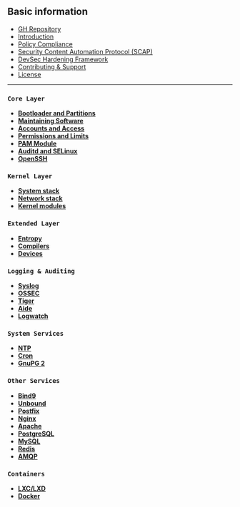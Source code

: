## Basic information

  * [GH Repository](https://github.com/trimstray/the-practical-linux-hardening-guide)
  * [Introduction](https://github.com/trimstray/the-practical-linux-hardening-guide#introduction)
  * [Policy Compliance](https://github.com/trimstray/the-practical-linux-hardening-guide#policy-compliance)
  * [Security Content Automation Protocol (SCAP)](https://github.com/trimstray/the-practical-linux-hardening-guide#security-content-automation-protocol-scap)
  * [DevSec Hardening Framework](https://github.com/trimstray/the-practical-linux-hardening-guide#devsec-hardening-framework)
  * [Contributing & Support](https://github.com/trimstray/the-practical-linux-hardening-guide#contributing--support)
  * [License](https://github.com/trimstray/the-practical-linux-hardening-guide#license)

***

### `Core Layer`

- **[Bootloader and Partitions](https://github.com/trimstray/the-practical-linux-hardening-guide/wiki/Bootloader-and-Partitions)**
- **[Maintaining Software](https://github.com/trimstray/the-practical-linux-hardening-guide/wiki/Maintaining-Software)**
- **[Accounts and Access](https://github.com/trimstray/the-practical-linux-hardening-guide/wiki/Account-and-Access)**
- **[Permissions and Limits](https://github.com/trimstray/the-practical-linux-hardening-guide/wiki/Permissions-and-Limits)**
- **[PAM Module](https://github.com/trimstray/the-practical-linux-hardening-guide/wiki/PAM-Module)**
- **[Auditd and SELinux](https://github.com/trimstray/the-practical-linux-hardening-guide/wiki/Auditd-and-SELinux)**
- **[OpenSSH](https://github.com/trimstray/the-practical-linux-hardening-guide/wiki/OpenSSH)**

### `Kernel Layer`

- **[System stack](https://github.com/trimstray/the-practical-linux-hardening-guide/wiki/System-stack)**
- **[Network stack](https://github.com/trimstray/the-practical-linux-hardening-guide/wiki/Network-stack)**
- **[Kernel modules](https://github.com/trimstray/the-practical-linux-hardening-guide/wiki/Kernel-modules)**

### `Extended Layer`

- **[Entropy](https://github.com/trimstray/the-practical-linux-hardening-guide/wiki/Entropy)**
- **[Compilers](https://github.com/trimstray/the-practical-linux-hardening-guide/wiki/Compilers)**
- **[Devices](https://github.com/trimstray/the-practical-linux-hardening-guide/wiki/Devices)**

### `Logging & Auditing`

- **[Syslog](https://github.com/trimstray/the-practical-linux-hardening-guide/wiki/Syslog)**
- **[OSSEC](https://github.com/trimstray/the-practical-linux-hardening-guide/wiki/OSSEC)**
- **[Tiger](https://github.com/trimstray/the-practical-linux-hardening-guide/wiki/Tiger)**
- **[Aide](https://github.com/trimstray/the-practical-linux-hardening-guide/wiki/Aide)**
- **[Logwatch](https://github.com/trimstray/the-practical-linux-hardening-guide/wiki/Logwatch)**

### `System Services`

- **[NTP](https://github.com/trimstray/the-practical-linux-hardening-guide/wiki/NTP)**
- **[Cron](https://github.com/trimstray/the-practical-linux-hardening-guide/wiki/Cron)**
- **[GnuPG 2](https://github.com/trimstray/the-practical-linux-hardening-guide/wiki/GnuPG-2)**

### `Other Services`

- **[Bind9](#)**
- **[Unbound](#)**
- **[Postfix](#)**
- **[Nginx](#)**
- **[Apache](#)**
- **[PostgreSQL](#)**
- **[MySQL](#)**
- **[Redis](#)**
- **[AMQP](#)**

### `Containers`

- **[LXC/LXD](#)**
- **[Docker](#)**
